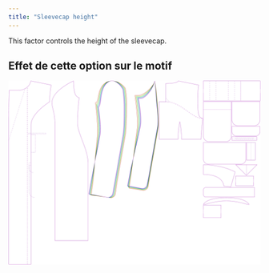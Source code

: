 ```yaml
---
title: "Sleevecap height"
---
```


This factor controls the height of the sleevecap.

## Effet de cette option sur le motif

![This image shows the effect of this option by superimposing several variants that have a different value for this option](carlita_sleevecapheight_sample.svg "Effect of this option on the pattern")
